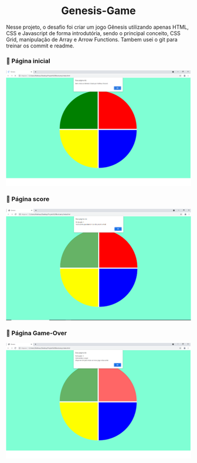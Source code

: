 <h1 align="center">  Genesis-Game </h1>
<p> 
Nesse projeto, o desafio foi criar um jogo Gênesis utilizando apenas HTML, CSS e Javascript de forma introdutória, 
sendo o principal conceito, CSS Grid, manipulação de Array e Arrow Functions. Tambem usei o git para treinar os commit e readme.
</p>

<h3> 📌 Página inicial </h3>
<p align="center">
<img src="./imagem1.png">
</p>

<h3> 📌 Página score </h3>
<p align="center">
<img src="./imagem2.png">
</p>

<h3> 📌 Página Game-Over </h3>
<p align="center">
<img src="./imagem3.png">
</p>